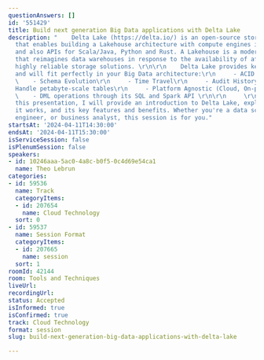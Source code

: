 ```yaml
---
questionAnswers: []
id: '551429'
title: Build next generation Big Data applications with Delta Lake
description: "    Delta Lake (https://delta.io/) is an open-source storage framework
  that enables building a Lakehouse architecture with compute engines including Spark
  and also APIs for Scala/Java, Python and Rust. A Lakehouse is a modern data architecture
  that reimagines data warehouses in response to the availability of affordable and
  highly reliable storage solutions. \r\n\r\n    Delta Lake provides key benefits
  and will fit perfectly in your Big Data architecture:\r\n     - ACID Transactions\r\n
  \    - Schema Evolution\r\n     - Time Travel\r\n     - Audit History\r\n     -
  Handle petabyte-scale tables\r\n     - Platform Agnostic (Cloud, On-prem, or locally)\r\n
  \    - DML operations through its SQL and Spark API \r\n\r\n     \r\n\r\n    In
  this presentation, I will provide an introduction to Delta Lake, explaining how
  it works, and its key features and benefits. Whether you're a data scientist, data
  engineer, or business analyst, this session is for you."
startsAt: '2024-04-11T14:30:00'
endsAt: '2024-04-11T15:30:00'
isServiceSession: false
isPlenumSession: false
speakers:
- id: 10246aaa-5ac0-4a8c-b0f5-0c4d69e54ca1
  name: Theo Lebrun
categories:
- id: 59536
  name: Track
  categoryItems:
  - id: 207654
    name: Cloud Technology
  sort: 0
- id: 59537
  name: Session Format
  categoryItems:
  - id: 207665
    name: session
  sort: 1
roomId: 42144
room: Tools and Techniques
liveUrl: 
recordingUrl: 
status: Accepted
isInformed: true
isConfirmed: true
track: Cloud Technology
format: session
slug: build-next-generation-big-data-applications-with-delta-lake

---
```


